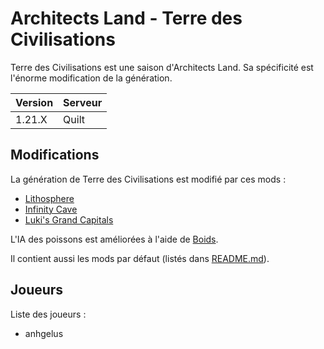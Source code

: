 # Architects Land - Terre des Civilisations

Terre des Civilisations est une saison d'Architects Land.
Sa spécificité est l'énorme modification de la génération.

| Version | Serveur |
|---------|---------|
|  1.21.X |  Quilt  |

## Modifications

La génération de Terre des Civilisations est modifié par ces mods :
- [Lithosphere](https://modrinth.com/datapack/lithosphere)
- [Infinity Cave](https://modrinth.com/datapack/infinity-cave)
- [Luki's Grand Capitals](https://modrinth.com/mod/lukis-grand-capitals)

L'IA des poissons est améliorées à l'aide de [Boids](https://modrinth.com/mod/boids).

Il contient aussi les mods par défaut (listés dans [README.md](/README.md)).

## Joueurs

Liste des joueurs :
- anhgelus

